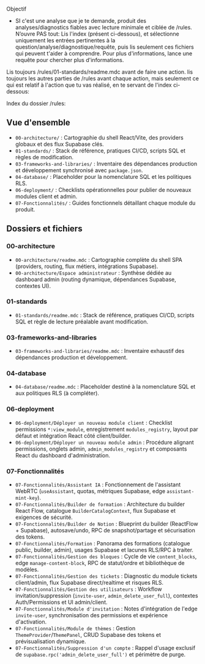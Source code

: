 Objectif
- SI c'est une analyse que je te demande, produit des analyses/diagnostics fiables avec lecture minimale et ciblée de /rules. N’ouvre PAS tout: Lis l'index (présent ci-dessous), et sélectionne uniquement les entrées pertinentes à la question/analyse/diagnostique/requête, puis lis seulement ces fichiers qui peuvent t'aider à comprendre. Pour plus d'informations, lance une requête pour chercher plus d'informations.

Lis toujours /rules/01-standards/readme.mdc avant de faire une action. lis toujours les autres parties de /rules avant chaque action, mais seulement ce qui est relatif à l'action que tu vas réalisé, en te servant de l'index ci-dessous: 


Index du dossier /rules: 

## Vue d'ensemble
- `00-architecture/` : Cartographie du shell React/Vite, des providers globaux et des flux Supabase clés.
- `01-standards/` : Stack de référence, pratiques CI/CD, scripts SQL et règles de modification.
- `03-frameworks-and-libraries/` : Inventaire des dépendances production et développement synchronisé avec `package.json`.
- `04-database/` : Placeholder pour la nomenclature SQL et les politiques RLS.
- `06-deployment/` : Checklists opérationnelles pour publier de nouveaux modules client et admin.
- `07-Fonctionnalités/` : Guides fonctionnels détaillant chaque module du produit.

## Dossiers et fichiers

### 00-architecture
- `00-architecture/readme.mdc` : Cartographie complète du shell SPA (providers, routing, flux métiers, intégrations Supabase).
- `00-architecture/Espace administrateur` : Synthèse dédiée au dashboard admin (routing dynamique, dépendances Supabase, contextes UI).

### 01-standards
- `01-standards/readme.mdc` : Stack de référence, pratiques CI/CD, scripts SQL et règle de lecture préalable avant modification.

### 03-frameworks-and-libraries
- `03-frameworks-and-libraries/readme.mdc` : Inventaire exhaustif des dépendances production et développement.

### 04-database
- `04-database/readme.mdc` : Placeholder destiné à la nomenclature SQL et aux politiques RLS (à compléter).

### 06-deployment
- `06-deployment/Déployer un nouveau module client` : Checklist permissions `*:view_module`, enregistrement `modules_registry`, layout par défaut et intégration React côté client/builder.
- `06-deployment/Déployer un nouveau module admin` : Procédure alignant permissions, onglets admin, `admin_modules_registry` et composants React du dashboard d'administration.

### 07-Fonctionnalités
- `07-Fonctionnalités/Assistant IA` : Fonctionnement de l'assistant WebRTC (`useAssistant`, quotas, métriques Supabase, edge `assistant-mint-key`).
- `07-Fonctionnalités/Builder de formation` : Architecture du builder React Flow, catalogue `BuilderCatalogContext`, flux Supabase et exigences de sécurité.
- `07-Fonctionnalités/Builder de Notion` : Blueprint du builder (ReactFlow + Supabase), autosave/undo, RPC de snapshot/partage et sécurisation des tokens.
- `07-Fonctionnalités/Formation` : Panorama des formations (catalogue public, builder, admin), usages Supabase et lacunes RLS/RPC à traiter.
- `07-Fonctionnalités/Gestion des bloques` : Cycle de vie `content_blocks`, edge `manage-content-block`, RPC de statut/ordre et bibliothèque de modèles.
- `07-Fonctionnalités/Gestion des tickets` : Diagnostic du module tickets client/admin, flux Supabase direct/realtime et risques RLS.
- `07-Fonctionnalités/Gestion des utilisateurs` : Workflow invitation/suppression (`invite-user`, `admin_delete_user_full`), contextes Auth/Permissions et UI admin/client.
- `07-Fonctionnalités/Module d'invitation` : Notes d'intégration de l'edge `invite-user`, synchronisation des permissions et expérience d'activation.
- `07-Fonctionnalités/Module de thèmes` : Gestion `ThemeProvider`/`ThemePanel`, CRUD Supabase des tokens et prévisualisation dynamique.
- `07-Fonctionnalités/Suppression d'un compte` : Rappel d'usage exclusif de `supabase.rpc('admin_delete_user_full')` et périmètre de purge.
